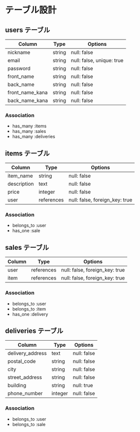 # テーブル設計

## users テーブル

| Column             | Type   | Options                   |
| ------------------ | ------ | ------------------------- |
| nickname           | string | null: false               |
| email              | string | null: false, unique: true |
| password           | string | null: false               |
| front_name         | string | null: false               |
| back_name          | string | null: false               |
| front_name_kana    | string | null: false               |
| back_name_kana     | string | null: false               |


### Association

- has_many :items
- has_many :sales
- has_many :deliveries

## items テーブル

| Column             | Type       | Options                        |
| ------------------ | ---------- | ------------------------------ |
| item_name          | string     | null: false                    |
| description        | text       | null: false                    |
| price              | integer    | null: false                    |
| user               | references | null: false, foreign_key: true |

### Association

- belongs_to :user
- has_one :sale

## sales テーブル

| Column             | Type       | Options                        |
| ------------------ | ---------- | ------------------------------ |
| user               | references | null: false, foreign_key: true |
| item               | references | null: false, foreign_key: true |

### Association

- belongs_to :user
- belongs_to :item
- has_one :delivery

## deliveries テーブル

| Column             | Type    | Options                   |
| ------------------ | ------- | ------------------------- |
| delivery_address   | text    | null: false               |
| postal_code        | string  | null: false               |
| city               | string  | null: false               |
| street_address     | string  | null: false               |
| building           | string  | null: true                |
| phone_number       | integer | null: false               |

### Association

- belongs_to :user
- belongs_to :sale